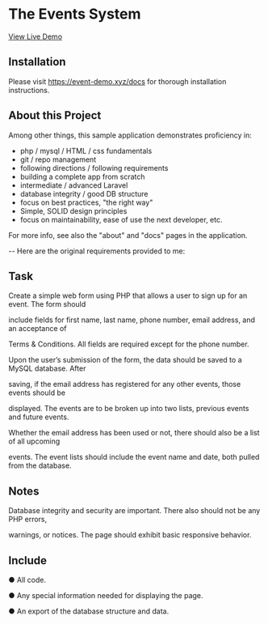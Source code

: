 
# The Events System

[View Live Demo](https://event-demo.xyz/)

## Installation

Please visit https://event-demo.xyz/docs for thorough installation instructions.

## About this Project

Among other things, this sample application demonstrates proficiency in:

  * php / mysql / HTML / css fundamentals
  * git / repo management
  * following directions / following requirements
  * building a complete app from scratch
  * intermediate / advanced Laravel
  * database integrity / good DB structure
  * focus on best practices, "the right way"
  * Simple, SOLID design principles
  * focus on maintainability, ease of use the next developer, etc. 
  
For more info, see also the "about" and "docs" pages in the application.

--
Here are the original requirements provided to me:

## Task

Create a simple web form using PHP that allows a user to sign up for an event. The form should

include fields for first name, last name, phone number, email address, and an acceptance of

Terms & Conditions. All fields are required except for the phone number.

Upon the user’s submission of the form, the data should be saved to a MySQL database. After

saving, if the email address has registered for any other events, those events should be

displayed. The events are to be broken up into two lists, previous events and future events.

Whether the email address has been used or not, there should also be a list of all upcoming

events. The event lists should include the event name and date, both pulled from the database.

## Notes

Database integrity and security are important. There also should not be any PHP errors,

warnings, or notices. The page should exhibit basic responsive behavior.

## Include

● All code.

● Any special information needed for displaying the page.

● An export of the database structure and data.
